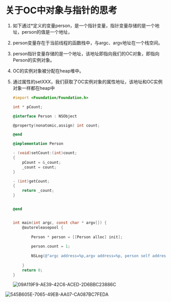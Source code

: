 #                           关于OC中对象与指针的思考                                                                                                                                                            

1. 如下通过*定义的变量person，是一个指针变量，指针变量存储的是一个地址，person的值是一个地址，

2. person变量存在于当前线程的函数栈中，与argc、argv地址在一个栈空间。

3. person指针变量存储的是一个地址，该地址即指向我们的OC对象，即指向Person的实例对象。

4. OC的实例对象被分配在heap堆中。

5. 通过属性的setXXX，我们获取了OC实例对象的属性地址，该地址和OC实例对象一样都在heap中

   ```objective-c
   #import <Foundation/Foundation.h>
   
   int * pCount;
   
   @interface Person : NSObject
   
   @property(nonatomic,assign) int count;
   
   @end
   
   @implementation Person
   
   - (void)setCount:(int)count;
   {
       pCount = &_count;
       _count = count;
   }
   
   - (int)getCount;
   {
       return _count;
   }
   
   
   @end
   
   
   int main(int argc, const char * argv[]) {
       @autoreleasepool {
           
           Person * person = [[Person alloc] init];
           
           person.count = 1;
           
           NSLog(@"argc address=%p,argv address=%p, person self address in stack =%p,person value(equal to Person instancce addresss)=%@,person.count address=%p(Person instancce ivar address)",&argc,&argv,&person,person,pCount);
           
       }
       return 0;
   }
   
   ```

   ![09A119F9-AE39-42C6-ACED-2D6BBC23886C](/Users/waynettMini/svn/iOS-Source-Code-Analyze/contents/objc/OC中对象与指针.assets/09A119F9-AE39-42C6-ACED-2D6BBC23886C.png)

![545B605E-7065-49EB-AA07-CA087BC7FEDA](/Users/waynettMini/svn/iOS-Source-Code-Analyze/contents/objc/OC中对象与指针.assets/545B605E-7065-49EB-AA07-CA087BC7FEDA.png)

